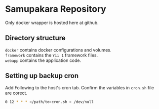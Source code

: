 # Samupakara Repository

Only docker wrapper is hosted here at github.

## Directory structure
`docker` contains docker configurations and volumes.  
`framework` contains the `Yii 1` framework files.  
`webapp` contains the application code.  

## Setting up backup cron
Add Following to the host's cron tab. Confirm the variables in `cron.sh` file are corect.

```bash
0 12 * * * </path/to>cron.sh > /dev/null
```